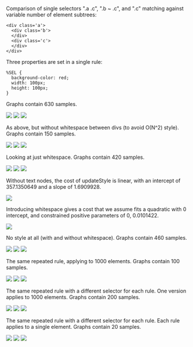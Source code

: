 Comparison of single selectors ".a .c", ".b ~ .c", and ".c" matching against variable number of element subtrees:

    <div class='a'>
      <div class='b'>
      </div>
      <div class='c'>
      </div>
    </div>

Three properties are set in a single rule:

    %SEL {
      background-color: red;
      width: 100px;
      height: 100px;
    }

Graphs contain 630 samples.

![](styleModel_files/figure-markdown_github/unnamed-chunk-2-1.png) ![](styleModel_files/figure-markdown_github/unnamed-chunk-2-2.png) ![](styleModel_files/figure-markdown_github/unnamed-chunk-2-3.png)

As above, but without whitespace between divs (to avoid O(N^2) style). Graphs contain 150 samples.

![](styleModel_files/figure-markdown_github/unnamed-chunk-4-1.png) ![](styleModel_files/figure-markdown_github/unnamed-chunk-4-2.png) ![](styleModel_files/figure-markdown_github/unnamed-chunk-4-3.png)

Looking at just whitespace. Graphs contain 420 samples.

![](styleModel_files/figure-markdown_github/unnamed-chunk-6-1.png) ![](styleModel_files/figure-markdown_github/unnamed-chunk-6-2.png) ![](styleModel_files/figure-markdown_github/unnamed-chunk-6-3.png)

Without text nodes, the cost of updateStyle is linear, with an intercept of 357.1350649 and a slope of 1.6909928.

![](styleModel_files/figure-markdown_github/unnamed-chunk-8-1.png)

Introducing whitespace gives a cost that we assume fits a quadratic with 0 intercept, and constrained positive parameters of 0, 0.0101422.

![](styleModel_files/figure-markdown_github/unnamed-chunk-9-1.png)

No style at all (with and without whitespace). Graphs contain 460 samples.

![](styleModel_files/figure-markdown_github/unnamed-chunk-11-1.png) ![](styleModel_files/figure-markdown_github/unnamed-chunk-11-2.png) ![](styleModel_files/figure-markdown_github/unnamed-chunk-11-3.png)

The same repeated rule, applying to 1000 elements. Graphs contain 100 samples.

![](styleModel_files/figure-markdown_github/unnamed-chunk-13-1.png) ![](styleModel_files/figure-markdown_github/unnamed-chunk-13-2.png) ![](styleModel_files/figure-markdown_github/unnamed-chunk-13-3.png)

The same repeated rule with a different selector for each rule. One version applies to 1000 elements. Graphs contain 200 samples.

![](styleModel_files/figure-markdown_github/unnamed-chunk-15-1.png) ![](styleModel_files/figure-markdown_github/unnamed-chunk-15-2.png) ![](styleModel_files/figure-markdown_github/unnamed-chunk-15-3.png)

The same repeated rule with a different selector for each rule. Each rule applies to a single element. Graphs contain 20 samples.

![](styleModel_files/figure-markdown_github/unnamed-chunk-17-1.png) ![](styleModel_files/figure-markdown_github/unnamed-chunk-17-2.png) ![](styleModel_files/figure-markdown_github/unnamed-chunk-17-3.png)
